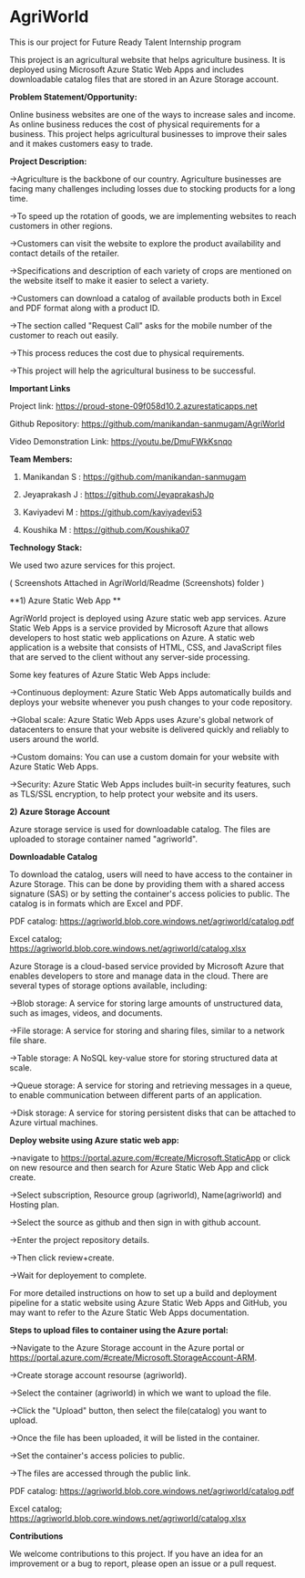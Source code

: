# AgriWorld
This is our project for Future Ready Talent Internship program

This project is an agricultural website that helps agriculture business. It is deployed using Microsoft Azure Static Web Apps and includes downloadable catalog files that are stored in an Azure Storage account.

**Problem Statement/Opportunity:**

Online business websites are one of the ways to increase sales and income. As online business reduces the cost of physical requirements for a business. This project helps agricultural businesses to improve their sales and it makes customers easy to trade.

**Project Description:**

->Agriculture is the backbone of our country. Agriculture businesses are facing many challenges including losses due to stocking  products for a long time. 

->To speed up the rotation of goods, we are implementing websites to reach customers in other regions. 

->Customers can visit the website to explore the product availability and contact details of the retailer. 

->Specifications and description of each variety of crops are mentioned on the website itself to make it easier to select a variety.

->Customers can download a catalog of available products both in Excel and PDF format along with a product ID. 

->The section called "Request Call" asks for the mobile number of the customer to reach out easily. 

->This process reduces the cost due to physical requirements. 

->This project will help the agricultural business to be successful.

**Important Links**

Project link: https://proud-stone-09f058d10.2.azurestaticapps.net

Github Repository: https://github.com/manikandan-sanmugam/AgriWorld

Video Demonstration Link: https://youtu.be/DmuFWkKsnqo


**Team Members:**

1) Manikandan S : https://github.com/manikandan-sanmugam

2) Jeyaprakash J : https://github.com/JeyaprakashJp

3) Kaviyadevi M : https://github.com/kaviyadevi53

4) Koushika M : https://github.com/Koushika07


**Technology Stack:**

We used two azure services for this project.

( Screenshots Attached in AgriWorld/Readme (Screenshots) folder )

**1) Azure Static Web App **
     
AgriWorld project is deployed using Azure static web app services. Azure Static Web Apps is a service provided by Microsoft Azure that allows developers to host static web applications on Azure. A static web application is a website that consists of HTML, CSS, and JavaScript files that are served to the client without any server-side processing.

Some key features of Azure Static Web Apps include:

->Continuous deployment: Azure Static Web Apps automatically builds and deploys your website whenever you push changes to your code repository.

->Global scale: Azure Static Web Apps uses Azure's global network of datacenters to ensure that your website is delivered quickly and reliably to users around the world.

->Custom domains: You can use a custom domain for your website with Azure Static Web Apps.

->Security: Azure Static Web Apps includes built-in security features, such as TLS/SSL encryption, to help protect your website and its users.

**2) Azure Storage Account**

Azure storage service is used for downloadable catalog. The files are uploaded to storage container named "agriworld".

**Downloadable Catalog**

To download the catalog, users will need to have access to the container in Azure Storage. This can be done by providing them with a shared access signature (SAS) or by setting the container's access policies to public. The catalog is in formats which are Excel and PDF.


PDF catalog: https://agriworld.blob.core.windows.net/agriworld/catalog.pdf

Excel catalog; https://agriworld.blob.core.windows.net/agriworld/catalog.xlsx


Azure Storage is a cloud-based service provided by Microsoft Azure that enables developers to store and manage data in the cloud. There are several types of storage options available, including:

->Blob storage: A service for storing large amounts of unstructured data, such as images, videos, and documents.

->File storage: A service for storing and sharing files, similar to a network file share.

->Table storage: A NoSQL key-value store for storing structured data at scale.

->Queue storage: A service for storing and retrieving messages in a queue, to enable communication between different parts of an application.

->Disk storage: A service for storing persistent disks that can be attached to Azure virtual machines.

**Deploy website using Azure static web app:**

->navigate to https://portal.azure.com/#create/Microsoft.StaticApp or click on new resource and then search for Azure Static Web App and click create.

->Select subscription, Resource group (agriworld), Name(agriworld) and Hosting plan.

->Select the source as github and then sign in with github account.

->Enter the project repository details.

->Then click review+create.

->Wait for deployement to complete.


For more detailed instructions on how to set up a build and deployment pipeline for a static website using Azure Static Web Apps and GitHub, you may want to refer to the Azure Static Web Apps documentation.


**Steps to upload files to container using the Azure portal:**

->Navigate to the Azure Storage account in the Azure portal or https://portal.azure.com/#create/Microsoft.StorageAccount-ARM.

->Create storage account resourse (agriworld). 

->Select the container (agriworld) in which we want to upload the file.

->Click the "Upload" button, then select the file(catalog) you want to upload.

->Once the file has been uploaded, it will be listed in the container.

->Set the container's access policies to public.

->The files are accessed through the public link.

PDF catalog: https://agriworld.blob.core.windows.net/agriworld/catalog.pdf

Excel catalog; https://agriworld.blob.core.windows.net/agriworld/catalog.xlsx

**Contributions**

We welcome contributions to this project. If you have an idea for an improvement or a bug to report, please open an issue or a pull request.







